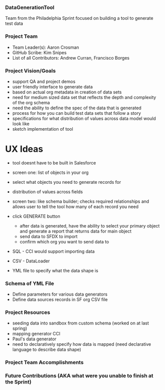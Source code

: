 ### DataGenerationTool
Team from the Philadelphia Sprint focused on building a tool to generate test data

### Project Team
* Team Leader(s): Aaron Crosman
* GitHub Scribe: Kim Snipes
* List of all Contributors: Andrew Curran, Francisco Borges

### Project Vision/Goals
* support QA and project demos
* user friendly interface to generate data
* based on actual org metadata in creation of data sets
* need for medium sized data set that reflects the depth and complexity of the org schema
* need the ability to define the spec of the data that is generated
* process for how you can build test data sets that follow a story
* specifications for what distribution of values across data model would look like
* sketch implementation of tool 

# UX Ideas
* tool doesnt have to be built in Salesforce
* screen one: list of objects in your org
* select what objects you need to generate records for
* distribution of values across fields
* screen two: like schema builder; checks required relationships and allows user to tell the tool how many of each record you need
* click GENERATE button
    * after data is generated, have the ability to select your primary object and generate a report that returns data for main object
    * send data to SFDX to import
    * confirm which org you want to send data to
* SQL - CCI would support importing data
* CSV - DataLoader

* YML file to specify what the data shape is

### Schema of YML File
* Define parameters for various data generators
* Define data sources
    records in SF org
    CSV file
    
    


### Project Resources
* seeding data into sandbox from custom schema (worked on at last spring)
* mapping generator CCI
* Paul's data generator
* need to declaratively specify how data is mapped (need declarative language to describe data shape)




### Project Team Accomplishments

### Future Contributions (AKA what were you unable to finish at the Sprint)


